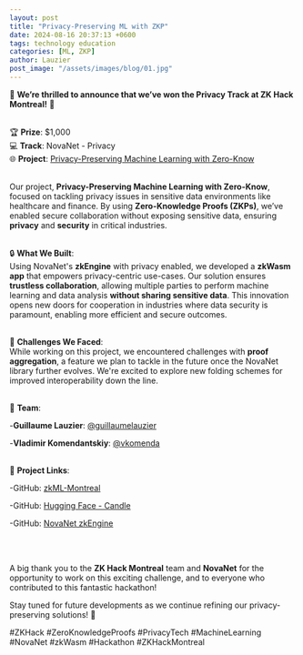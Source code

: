 ```yaml
---
layout: post
title: "Privacy-Preserving ML with ZKP"
date: 2024-08-16 20:37:13 +0600
tags: technology education
categories: [ML, ZKP]
author: Lauzier
post_image: "/assets/images/blog/01.jpg"
---
```


🎉 **We’re thrilled to announce that we’ve won the Privacy Track at ZK Hack Montreal!** 🎉
</br>
</br>

🏆 **Prize**: $1,000  
💻 **Track**: NovaNet - Privacy  
🌐 **Project**: [Privacy-Preserving Machine Learning with Zero-Know](https://devfolio.co/projects/privacypreserving-machine-learning-with-zeroknow-5c34)
</br>
</br>

Our project, **Privacy-Preserving Machine Learning with Zero-Know**, focused on tackling privacy issues in sensitive data environments like healthcare and finance. By using **Zero-Knowledge Proofs (ZKPs)**, we’ve enabled secure collaboration without exposing sensitive data, ensuring **privacy** and **security** in critical industries.
</br>
</br>

🔒 **What We Built**:  
Using NovaNet's **zkEngine** with privacy enabled, we developed a **zkWasm app** that empowers privacy-centric use-cases. Our solution ensures **trustless collaboration**, allowing multiple parties to perform machine learning and data analysis **without sharing sensitive data**. This innovation opens new doors for cooperation in industries where data security is paramount, enabling more efficient and secure outcomes.
</br>
</br>

🚧 **Challenges We Faced**:  
While working on this project, we encountered challenges with **proof aggregation**, a feature we plan to tackle in the future once the NovaNet library further evolves. We're excited to explore new folding schemes for improved interoperability down the line.
</br>
</br>

👥 **Team**:

-**Guillaume Lauzier**: [@guillaumelauzier](https://github.com/guillaumelauzier)  

-**Vladimir Komendantskiy**: [@vkomenda](https://github.com/vkomenda)
</br>
</br>

🔗 **Project Links**:  

-GitHub: [zkML-Montreal](https://github.com/guillaumelauzier/zkml-montreal)  

-GitHub: [Hugging Face - Candle](https://github.com/huggingface/candle)  

-GitHub: [NovaNet zkEngine](https://github.com/ICME-Lab/zkEngine_dev/tree/main)

</br>
</br>

A big thank you to the **ZK Hack Montreal** team and **NovaNet** for the opportunity to work on this exciting challenge, and to everyone who contributed to this fantastic hackathon!

Stay tuned for future developments as we continue refining our privacy-preserving solutions! 🚀

#ZKHack #ZeroKnowledgeProofs #PrivacyTech #MachineLearning #NovaNet #zkWasm #Hackathon #ZKHackMontreal
